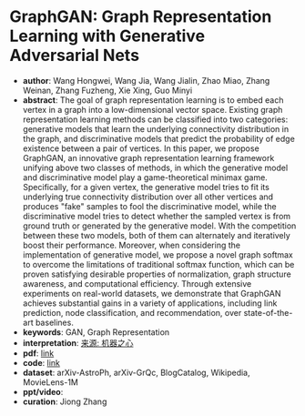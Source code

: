 # GraphGAN: Graph Representation Learning with Generative Adversarial Nets
* **author**: Wang Hongwei, Wang Jia, Wang Jialin, Zhao Miao, Zhang Weinan, Zhang Fuzheng, Xie Xing, Guo Minyi
* **abstract**: The goal of graph representation learning is to embed each vertex in a graph into a low-dimensional vector space. Existing graph representation learning methods can be classified into two categories: generative models that learn the underlying connectivity distribution in the graph, and discriminative models that predict the probability of edge existence between a pair of vertices. In this paper, we propose GraphGAN, an innovative graph representation learning framework unifying above two classes of methods, in which the generative model and discriminative model play a game-theoretical minimax game. Specifically, for a given vertex, the generative model tries to fit its underlying true connectivity distribution over all other vertices and produces "fake" samples to fool the discriminative model, while the discriminative model tries to detect whether the sampled vertex is from ground truth or generated by the generative model. With the competition between these two models, both of them can alternately and iteratively boost their performance. Moreover, when considering the implementation of generative model, we propose a novel graph softmax to overcome the limitations of traditional softmax function, which can be proven satisfying desirable properties of normalization, graph structure awareness, and computational efficiency. Through extensive experiments on real-world datasets, we demonstrate that GraphGAN achieves substantial gains in a variety of applications, including link prediction, node classification, and recommendation, over state-of-the-art baselines.
* **keywords**: GAN, Graph Representation
* **interpretation**: [来源: 机器之心](https://www.jiqizhixin.com/articles/2018-06-04-15)
* **pdf**: [link](https://www.aaai.org/ocs/index.php/AAAI/AAAI18/paper/download/16611/15969)
* **code**: [link](https://github.com/hwwang55/GraphGAN)
* **dataset**: arXiv-AstroPh, arXiv-GrQc, BlogCatalog, Wikipedia, MovieLens-1M
* **ppt/video**:
* **curation**: Jiong Zhang 
